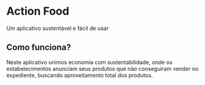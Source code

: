 # Action Food

Um aplicativo sustentável e fácil de usar

## Como funciona?

Neste aplicativo unimos economia com sustentabilidade, onde os estabelecimentos anunciam seus produtos que não conseguiram vender no expediente, buscando aproveitamento total dos produtos.